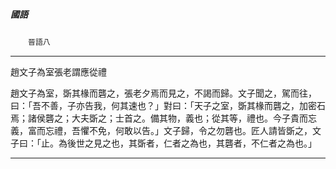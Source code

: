 

##### 國語
　　`晉語八`

* * *

趙文子為室張老謂應從禮

趙文子為室，斲其椽而礱之，張老夕焉而見之，不謁而歸。文子聞之，駕而往，曰：「吾不善，子亦告我，何其速也？」對曰：「天子之室，斲其椽而礱之，加密石焉；諸侯礱之；大夫斲之；士首之。備其物，義也；從其等，禮也。今子貴而忘義，富而忘禮，吾懼不免，何敢以告。」文子歸，令之勿礱也。匠人請皆斲之，文子曰：「止。為後世之見之也，其斲者，仁者之為也，其礱者，不仁者之為也。」

* * *

